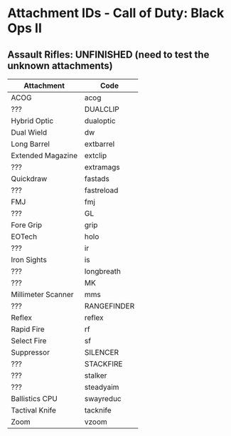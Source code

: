 # Attachment IDs - Call of Duty: Black Ops II

## Assault Rifles: UNFINISHED (need to test the unknown attachments)

| Attachment | Code |
| --- | --- |
| ACOG | acog |
| ??? | DUALCLIP |
| Hybrid Optic | dualoptic|
| Dual Wield | dw |
| Long Barrel | extbarrel |
| Extended Magazine | extclip |
| ??? | extramags |
| Quickdraw | fastads |
| ??? | fastreload |
| FMJ | fmj |
| ??? | GL |
| Fore Grip | grip |
| EOTech | holo |
| ??? | ir |
| Iron Sights | is |
| ??? | longbreath |
| ??? | MK |
| Millimeter Scanner | mms |
| ??? | RANGEFINDER |
| Reflex | reflex |
| Rapid Fire | rf |
| Select Fire | sf|
| Suppressor | SILENCER|
| ??? | STACKFIRE |
| ??? | stalker |
| ??? | steadyaim |
| Ballistics CPU | swayreduc |
| Tactival Knife | tacknife |
| Zoom | vzoom |
